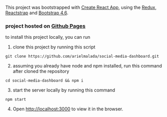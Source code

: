 

  

This project was bootstrapped with [Create React App](https://github.com/facebook/create-react-app), using the [Redux](https://redux.js.org/), [Reactstrap](https://reactstrap.github.io/) and [Bootstrap 4.6](https://getbootstrap.com/).

### project hosted on [Github Pages](https://arielmalada.github.io/social-media-dashboard/)
  

to install this project locally, you can run
  

1. clone this project by running this script


`git clone https://github.com/arielmalada/social-media-dashboard.git`


2. assuming you already have node and npm installed, run this command after cloned the repository

  
`cd social-media-dashboard && npm i`

3. start the server locally by running this command


`npm start`

4. Open [http://localhost:3000](http://localhost:3000) to view it in the browser.
